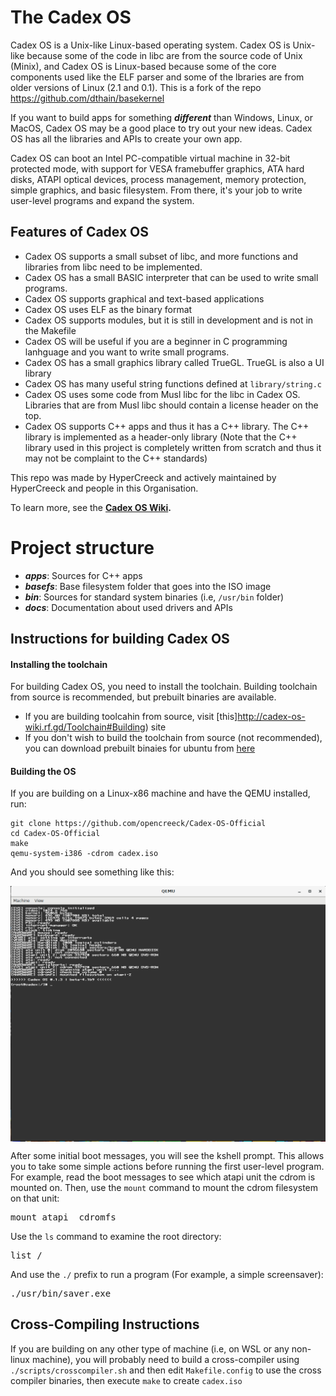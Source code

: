 # The Cadex OS

Cadex OS is a Unix-like Linux-based operating system. Cadex OS is Unix-like because some of the code in libc are from the source code of Unix (Minix), and Cadex OS is Linux-based because some of the core components used like the ELF parser and some of the lbraries are from older versions of Linux (2.1 and 0.1). This is a fork of the repo https://github.com/dthain/basekernel

If you want to build apps for something _**different**_ than Windows, Linux, or MacOS,
Cadex OS may be a good place to try out your new ideas. Cadex OS has all the libraries and APIs to create your own app.

Cadex OS can boot an Intel PC-compatible virtual machine in 32-bit protected
mode, with support for VESA framebuffer graphics, ATA hard disks, ATAPI optical
devices, process management, memory protection, simple graphics, and basic filesystem.
From there, it's your job to write user-level programs and expand the system.

## Features of Cadex OS
 - Cadex OS supports a small subset of libc, and more functions and libraries from libc need to be implemented.
 - Cadex OS has a small BASIC interpreter that can be used to write small programs.
 - Cadex OS supports graphical and text-based applications
 - Cadex OS uses ELF as the binary format
 - Cadex OS supports modules, but it is still in development and is not in the Makefile
 - Cadex OS will be useful if you are a beginner in C programming lanhguage and you want to write small programs.
 - Cadex OS has a small graphics library called TrueGL. TrueGL is also a UI library
 - Cadex OS has many useful string functions defined at `library/string.c`
 - Cadex OS uses some code from Musl libc for the libc in Cadex OS. Libraries that are from Musl libc should contain a license header on the top.
 - Cadex OS supports C++ apps and thus it has a C++ library. The C++ library is implemented as a header-only library (Note that the C++ library used in this project is completely written from scratch and thus it may not be complaint to the C++ standards)

This repo was made by HyperCreeck and actively maintained by HyperCreeck and people in this Organisation.

To learn more, see the __[Cadex OS Wiki](http://cadex-os-wiki.rf.gd).__

# Project structure
 * ***apps***: Sources for C++ apps
 * ***basefs***: Base filesystem folder that goes into the ISO image
 * ***bin***: Sources for standard system binaries (i.e, `/usr/bin` folder)
 * ***docs***: Documentation about used drivers and APIs
 

## Instructions for building Cadex OS

#### Installing the toolchain

For building Cadex OS, you need to install the toolchain. 
Building toolchain from source is recommended, but prebuilt binaries are available.
 - If you are building toolcahin from source, visit [this]http://cadex-os-wiki.rf.gd/Toolchain#Building) site
 - If you don't wish to build the toolchain from source (not recommended), you can download prebuilt binaies for ubuntu from [here](https://hypercreeck.cf/cadex/os/toolchain.php)
 
#### Building the OS

If you are building on a Linux-x86 machine
and have the QEMU installed, run:

```
git clone https://github.com/opencreeck/Cadex-OS-Official
cd Cadex-OS-Official
make
qemu-system-i386 -cdrom cadex.iso
```

And you should see something like this:

<img src=screenshot.png align=center>

After some initial boot messages, you will see the kshell prompt.
This allows you to take some simple actions before running the first
user-level program.  For example, read the boot messages to see
which atapi unit the cdrom is mounted on.  Then, use the `mount` command
to mount the cdrom filesystem on that unit:

<pre>
mount atapi <unit> cdromfs
</pre>

Use the `ls` command to examine the root directory:

<pre>
list /
</pre>

And use the `./` prefix to run a program (For example, a simple screensaver):

<pre>
./usr/bin/saver.exe
</pre>

## Cross-Compiling Instructions

If you are building on any other type of machine (i.e, on WSL or any non-linux machine),
you will probably need to build a cross-compiler
using `./scripts/crosscompiler.sh` and then edit
`Makefile.config` to use the cross compiler binaries,
then execute `make` to create `cadex.iso`

